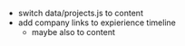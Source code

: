- switch data/projects.js to content
- add company links to expierience timeline
  - maybe also to content
